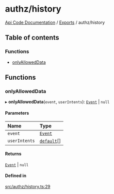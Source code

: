 # authz/history
 
[Api Code Documentation](../README.md) / [Exports](../modules.md) / authz/history

## Table of contents

### Functions

- [onlyAllowedData](authz_history.md#onlyalloweddata)

## Functions

### onlyAllowedData

▸ **onlyAllowedData**(`event`, `userIntents`): [`Event`](../interfaces/service_event.Event.md) \| ``null``

#### Parameters

| Name | Type |
| :------ | :------ |
| `event` | [`Event`](../interfaces/service_event.Event.md) |
| `userIntents` | [`default`](authz_intents.md#default)[] |

#### Returns

[`Event`](../interfaces/service_event.Event.md) \| ``null``

#### Defined in

[src/authz/history.ts:29](https://github.com/openkfw/TruBudget/blob/648f2bb/api/src/authz/history.ts#L29)
